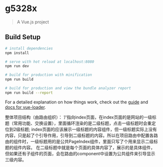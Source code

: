 # g5328x

> A Vue.js project

## Build Setup

``` bash
# install dependencies
npm install

# serve with hot reload at localhost:8080
npm run dev

# build for production with minification
npm run build

# build for production and view the bundle analyzer report
npm run build --report
```

For a detailed explanation on how things work, check out the [guide](http://vuejs-templates.github.io/webpack/) and [docs for vue-loader](http://vuejs.github.io/vue-loader).

整体项目结构（由路由组织）：
’/‘指向index页面，在index页面的<router-link>是网站的一级标题（常用功能、交换设置），里面循环渲染的<router-link>是二级标题，点击一级标题时会重定位到2级标题;
index页面的<router-view>应该展示一级标题的内容组件，但一级标题实际上没有内容，只是起了个引导作用，引导到二级标题的内容。所以在项目路由中配置各路由的组件时，一级标题用的是公共PageIndex组件，里面只写了个<router-view>用来显示二级标题的组件内容。
在二级标题中就是每个页面的具体内容了，展示的是具体组件，但如果还有子组件的页面，会在路由的component中设置为公共<ThirdMenu>组件来引导显示三级内容。

